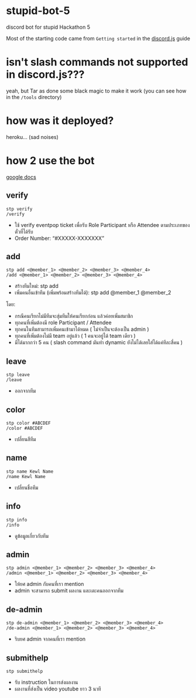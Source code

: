 # stupid-bot-5

discord bot for stupid Hackathon 5

Most of the starting code came from `Getting started` in the [discord.js](https://discordjs.guide/) guide

# isn't slash commands not supported in discord.js???

yeah, but Tar as done some black magic to make it work (you can see how in the `/tools` directory)

# how was it deployed?

heroku... (sad noises)

# how 2 use the bot

[google docs](https://docs.google.com/document/d/1IrMchuuHvfELohlUa4GmPnXEVT9_TFrp6-GH_Z4N4cw/edit?usp=sharing)

## verify
```
stp verify
/verify
```

* ใช้ verify eventpop ticket เพื่อรับ Role Participant หรือ Attendee ตามประเภทของตั๋วที่ได้รับ
* Order Number: “#XXXXX-XXXXXXX”

## add
```
stp add <@member_1> <@member_2> <@member_3> <@member_4>
/add <@member_1> <@member_2> <@member_3> <@member_4>
```

* สร้างทีมใหม่: stp add
* เพิ่มคนอื่นเข้าทีม (เพิ่มพร้อมสร้างทีมได้): stp add @member_1 @member_2

โดย:
* กรณีคนเรียกไม่มีทีมจะสุ่มทีมให้คนเรียกก่อน แล้วค่อยเพิ่มสมาชิก
* ทุกคนที่เพิ่มต้องมี role Participant / Attendee
* ทุกคนในทีมสามารถเพิ่มคนเข้ามาได้หมด ( ไม่จำเป็นจะต้องเป็น admin )
* ทุกคนที่เพิ่มต้องไม่มี team อยู่แล้ว ( 1 คนจะอยู่ได้ team เดียว )
* มีได้มากกว่า 5 คน ( slash command มันทำ dynamic ยังไม่ได้เลยใส่ได้แค่ทีละสี่คน )

## leave
```
stp leave
/leave
```

* ออกจากทีม

## color
```
stp color #ABCDEF
/color #ABCDEF
```

* เปลี่ยนสีทีม

## name
```
stp name Kewl Name
/name Kewl Name 
```

* เปลี่ยนชื่อทีม

## info
```
stp info
/info
```

* ดูข้อมูลเกี่ยวกับทีม

## admin
```
stp admin <@member_1> <@member_2> <@member_3> <@member_4>
/admin <@member_1> <@member_2> <@member_3> <@member_4>
```

* ให้ยศ admin กับคนที่เรา mention
* admin จะสามารถ submit ผลงาน และเตะคนออกจากทีม

## de-admin
```
stp de-admin <@member_1> <@member_2> <@member_3> <@member_4>
/de-admin <@member_1> <@member_2> <@member_3> <@member_4>
```

* ริบยศ admin จากคนที่เรา mention

## submithelp
```
stp submithelp
```
* รับ instruction ในการส่งผลงาน
* ผลงานที่ส่งเป็น video youtube ยาว 3 นาที

